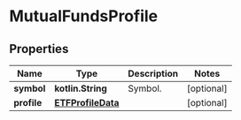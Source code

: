 
# MutualFundsProfile

## Properties
Name | Type | Description | Notes
------------ | ------------- | ------------- | -------------
**symbol** | **kotlin.String** | Symbol. |  [optional]
**profile** | [**ETFProfileData**](ETFProfileData.md) |  |  [optional]



